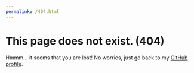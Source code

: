 ```yaml
---
permalink: /404.html
---
```

# This page does not exist. (404)

Hmmm... it seems that you are lost! No worries, just go back to my [GitHub profile](https://github.com/lraj22).

